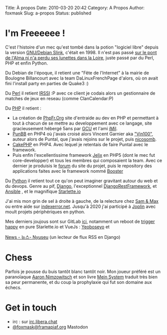 Title: À propos
Date: 2010-03-20 20:42
Category: A Propos
Author: foxmask
Slug: a-propos
Status: published

# I'm Freeeeee !

C'est l'histoire d'un mec qu'est tombé dans la potion "logiciel libre" depuis la version [GNU/Debian Slink](https://wiki.debian.org/DebianSlink), c'était en 1998.
Il n'est pas passé [sur le pont de l'Alma ni n'a perdu ses lunettes dans la Loire](https://www.paroles.net/coluche/paroles-c-est-l-histoire-d-un-mec), juste passé par du Perl, PHP et enfin Python.

Du Debian de l'époque, il retient une "Fête de l'Internet" à la mairie de Boulogne Billancourt avec la team DaLinuxFrenchPage d'alors, où on avait fini l'install party en parties de Quake3 :)

Du [Perl](http://www.perl.org/) il retient [IRSSI](http://irssi.org/) :P  avec ce client je codais alors un gestionnaire de matches de jeux en reseau (comme ClanCalendar:P)

Du [PHP](http://php.net/) il retient :

* La création de [PhpFr.Org](http://phpfr.org) site d'entraide au dev en PHP et permettant à tout à chacun de se mettre au developpement avec ce langage, site gracieusement hébergé 5ans par [GCU](http://gcu.info) et l'ami [iMil](https://imil.net/).
* [PunBB](http://punbb.fr) en PHP4 où j'avais croisé alors Vincent Garnier aka ["Vin100"](http://forx.fr/), auteur alors de Puntal, que j'avais rejoins sur le projet, puis [nicosomb](https://github.com/nicosomb).
* [CakePHP](http://cakephp.org/) en PHP4. Avec lequel je retentais de faire Puntal avec le framework.
* Puis enfin l'excellentissime framework [Jelix](https://jelix.org/) en PHP5 (dont le mec fut core-developper) et tous les membres qui composaient la team. Avec ce dernier je produisis le [forum](https://jelix.org/forums/) du site du projet, puis le repository des applications faites avec le framework nommé [Booster](https://booster.jelix.org)

Du [Python](https://www.python.org/) il retient tout ce qu'on peut imaginer gravitant autour du web et du devops. Genre au pif, [Django](https://www.djangoproject.com/), l'exceptionnel [DjangoRestFramework](http://www.django-rest-framework.org/), et [Ansible](http://ansible.com) , et le magnifique [Starlette.io](https://starlette.io)

J'ai mis mon grin de sel à droite à gauche, de la relecture chez [Sam & Max](http://sametmax.com) ou entre aide sur [indexerror.net](http://indexerror.net). Jusqu'à 2020 j'ai participé à [Joplin](https://joplinapp.org) avec moult projets périphériques en python.

Mes derniers joujous sont sur GitLab [ici](https://gitlab.com/annyong), notamment un reboot de [trigger happy](https://github.com/foxmask/django-th) en pure Starlette.io et VueJs : [Yeoboseyo](https://gitlab.com/annyong/yeoboseyo) et 

[News - 뉴스-  Nyuseu](https://gitlab.com/annyong/nyuseu) (un lecteur de flux RSS en Django)

# Chess

Parfois je pousse du buis tantôt blanc tantôt noir. Mon joueur préféré est un paranoïaque [Aaron Nimzowitsch](https://en.wikipedia.org/wiki/Aron_Nimzowitsch) et son livre [Mein System](https://en.wikipedia.org/wiki/My_System) traduit très bien sa peur permanente, et du coup la prophylaxie qui fut son domaine aux échecs.

# Get in touch


* irc : sur [irc.libera.chat](irc://irc.libera.chat/sametmax)
* [@foxmask@framapiaf.org](https://framapiaf.org/foxxmask) Mastodon
